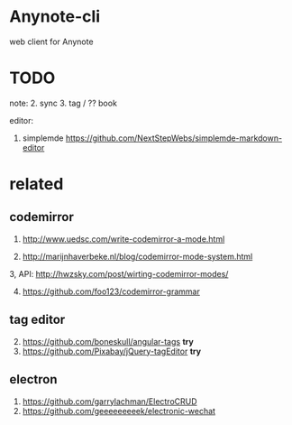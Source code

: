 # Anynote-cli
web client for Anynote

# TODO

note:
2. sync
3. tag / ?? book

editor:

1. simplemde
https://github.com/NextStepWebs/simplemde-markdown-editor

# related

## codemirror

1. http://www.uedsc.com/write-codemirror-a-mode.html

2. http://marijnhaverbeke.nl/blog/codemirror-mode-system.html

3, API: http://hwzsky.com/post/wirting-codemirror-modes/

4. https://github.com/foo123/codemirror-grammar

## tag editor

2. https://github.com/boneskull/angular-tags **try**
4. https://github.com/Pixabay/jQuery-tagEditor **try**

## electron

1. https://github.com/garrylachman/ElectroCRUD
2. https://github.com/geeeeeeeeek/electronic-wechat
